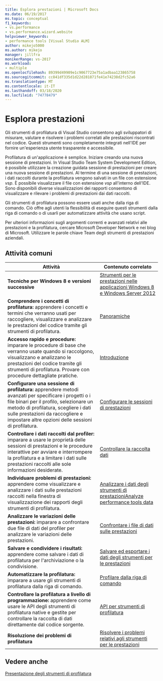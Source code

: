 ```yaml
---
title: Esplora prestazioni | Microsoft Docs
ms.date: 06/19/2017
ms.topic: conceptual
f1_keywords:
- vs.performance
- vs.performance.wizard.website
helpviewer_keywords:
- performance tools [Visual Studio ALM]
author: mikejo5000
ms.author: mikejo
manager: jillfra
monikerRange: vs-2017
ms.workload:
- multiple
ms.openlocfilehash: 89399d49909e1c9067723e75a1adbaa123865758
ms.sourcegitcommit: cc841df335d1d22d281871fe41e74238d2fc52a6
ms.translationtype: MT
ms.contentlocale: it-IT
ms.lasthandoff: 03/18/2020
ms.locfileid: "74778479"
---
```

# <a name="performance-explorer"></a>Esplora prestazioni

Gli strumenti di profilatura di Visual Studio consentono agli sviluppatori di misurare, valutare e risolvere i problemi correlati alle prestazioni riscontrati nel codice. Questi strumenti sono completamente integrati nell'IDE per fornire un'esperienza utente trasparente e accessibile.

Profilatura di un'applicazione è semplice. Iniziare creando una nuova sessione di prestazioni. In Visual Studio Team System Development Edition, è possibile utilizzare la creazione guidata sessione di prestazioni per creare una nuova sessione di prestazioni. Al termine di una sessione di prestazioni, i dati raccolti durante la profilatura vengono salvati in un file con estensione *vsp*. È possibile visualizzare il file con estensione *vsp* all'interno dell'IDE. Sono disponibili diverse visualizzazioni dei rapporti consentono di visualizzare e rilevare i problemi di prestazioni dai dati raccolti.

Gli strumenti di profilatura possono essere usati anche dalla riga di comando. Ciò offre agli utenti la flessibilità di eseguire questi strumenti dalla riga di comando o di usarli per automatizzare attività che usano script.

Per ulteriori informazioni sugli argomenti correnti e avanzati relativi alle prestazioni e la profilatura, cercare Microsoft Developer Network e nei blog di Microsoft. Utilizzare le parole chiave Team degli strumenti di prestazioni aziendali.

## <a name="common-tasks"></a>Attività comuni

|Attività|Contenuto correlato|
|----------|---------------------|
|**Tecniche per Windows 8 e versioni successive**|[Strumenti per le prestazioni nelle applicazioni Windows 8 e Windows Server 2012](../profiling/performance-tools-on-windows-8-and-windows-server-2012-applications.md)|
|**Comprendere i concetti di profilatura:** apprendere i concetti e termini che verranno usati per raccogliere, visualizzare e analizzare le prestazioni del codice tramite gli strumenti di profilatura.|[Panoramiche](../profiling/overviews-performance-tools.md)|
|**Accesso rapido e procedure:** imparare le procedure di base che verranno usate quando si raccolgono, visualizzano e analizzano le prestazioni del codice tramite gli strumenti di profilatura. Provare con procedure dettagliate pratiche.|[Introduzione](../profiling/getting-started-with-performance-tools.md)|
|**Configurare una sessione di profilatura:** apprendere metodi avanzati per specificare i progetti o i file binari per il profilo, selezionare un metodo di profilatura, scegliere i dati sulle prestazioni da raccogliere e impostare altre opzioni delle sessioni di profilatura.|[Configurare le sessioni di prestazioni](../profiling/configuring-performance-sessions.md)|
|**Controllare i dati raccolti dal profiler:** imparare a usare le proprietà delle sessioni di prestazioni e le procedure interattive per avviare e interrompere la profilatura e a limitare i dati sulle prestazioni raccolti alle sole informazioni desiderate.|[Controllare la raccolta dati](../profiling/controlling-data-collection.md)|
|**Individuare problemi di prestazioni:** apprendere come visualizzare e analizzare i dati sulle prestazioni raccolti nella finestra di visualizzazione dei rapporti degli strumenti di profilatura.|[Analizzare i dati degli strumenti di prestazioniAnalyze performance tools data](../profiling/analyzing-performance-tools-data.md)|
|**Analizzare le variazioni delle prestazioni:** imparare a confrontare due file di dati del profiler per analizzare le variazioni delle prestazioni.|[Confrontare i file di dati sulle prestazioni](../profiling/comparing-performance-data-files.md)|
|**Salvare e condividere i risultati:** apprendere come salvare i dati di profilatura per l'archiviazione o la condivisione.|[Salvare ed esportare i dati degli strumenti per le prestazioni](../profiling/saving-and-exporting-performance-tools-data.md)|
|**Automatizzare la profilatura:** imparare a usare gli strumenti di profilatura dalla riga di comando.|[Profilare dalla riga di comando](../profiling/using-the-profiling-tools-from-the-command-line.md)|
|**Controllare la profilatura a livello di programmazione:** apprendere come usare le API degli strumenti di profilatura native e gestite per controllare la raccolta di dati direttamente dal codice sorgente.|[API per strumenti di profilatura](../profiling/profiling-tools-apis.md)|
|**Risoluzione dei problemi di profilatura**|[Risolvere i problemi relativi agli strumenti per le prestazioni](../profiling/troubleshooting-performance-tools-issues.md)|

## <a name="see-also"></a>Vedere anche

[Presentazione degli strumenti di profilatura](../profiling/profiling-feature-tour.md)
